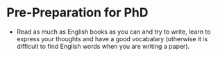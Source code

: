 # Pre-Preparation for PhD

- Read as much as English books as you can and try to write, learn to express your thoughts and have a good vocabalary (otherwise it is difficult to find English words when you are writing a paper).

